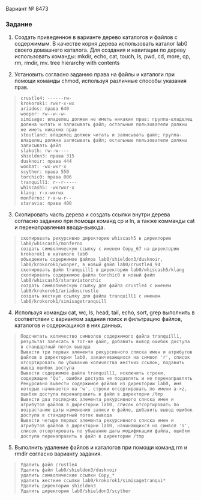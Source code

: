 Вариант № 8473

### Задание

1. Создать приведенное в варианте дерево каталогов и файлов с содержимым. В качестве корня дерева использовать каталог lab0 своего домашнего каталога. Для создания и навигации по дереву использовать команды: mkdir, echo, cat, touch, ls, pwd, cd, more, cp, rm, rmdir, mv.
tree hierarchy with contents

2. Установить согласно заданию права на файлы и каталоги при помощи команды chmod, используя различные способы указания прав.

>     crustle4: ------rw-
>     krokorok1: rwxr-x-wx
>     ariados: права 640
>     wooper: rw--w--w-
>     simisage: владелец должен не иметь никаких прав; группа-владелец должна читать и записывать файл; остальные пользователи должны не иметь никаких прав
>     stoutland: владелец должен читать и записывать файл; группа-владелец должна записывать файл; остальные пользователи должны записывать файл
>     slakoth: rw--w----
>     shieldon3: права 315
>     dusknoir: права 444
>     woobat: -wx-wxr-x
>     scyther: права 550
>     torchic0: права 006
>     tranquill1: r--r-----
>     whiscash5: -wxrwxr-x
>     klang: r-x-wxrwx
>     monferno: r-x-w-r--
>     staravia: права 400

3. Скопировать часть дерева и создать ссылки внутри дерева согласно заданию при помощи команд cp и ln, а также комманды cat и перенаправления ввода-вывода.

>     скопировать рекурсивно директорию whiscash5 в директорию lab0/whiscash5/monferno
>     создать символическую ссылку c именем Copy_67 на директорию krokorok1 в каталоге lab0
>     объеденить содержимое файлов lab0/shieldon3/dusknoir, lab0/krokorok1/wooper, в новый файл lab0/crustle4_94
>     скопировать файл tranquill1 в директорию lab0/whiscash5/klang
>     скопировать содержимое файла torchic0 в новый файл lab0/whiscash5/staraviatorchic
>     cоздать символическую ссылку для файла crustle4 с именем lab0/krokorok1/ariadoscrustle
>     cоздать жесткую ссылку для файла tranquill1 с именем lab0/krokorok1/simisagetranquill

4. Используя команды cat, wc, ls, head, tail, echo, sort, grep выполнить в соответствии с вариантом задания поиск и фильтрацию файлов, каталогов и содержащихся в них данных.

>     Подсчитать количество символов содержимого файла tranquill1, результат записать в тот-же файл, добавить вывод ошибок доступа в стандартный поток вывода
>     Вывести три первых элемента рекурсивного списка имен и атрибутов файлов в директории lab0, заканчивающихся на символ 'r', список отсортировать по убыванию количества жестких ссылок, подавить вывод ошибок доступа
>     Вывести содержимое файла tranquill1, исключить строки, содержащие "Qu", ошибки доступа не подавлять и не перенаправлять
>     Рекурсивно вывести содержимое файлов из директории lab0, имя которых начинается на 'w', строки отсортировать по имени a->z, ошибки доступа перенаправить в файл в директории /tmp
>     Вывести два последних элемента рекурсивного списка имен и атрибутов файлов в директории lab0, список отсортировать по возрастанию даты изменения записи о файле, добавить вывод ошибок доступа в стандартный поток вывода
>     Вывести четыре первых элемента рекурсивного списка имен и атрибутов файлов в директории lab0, начинающихся на символ 's', список отсортировать по убыванию даты модификации файла, ошибки доступа перенаправить в файл в директории /tmp

5. Выполнить удаление файлов и каталогов при помощи команд rm и rmdir согласно варианту задания.

>     Удалить файл crustle4
>     Удалить файл lab0/shieldon3/dusknoir
>     удалить символические ссылки Copy_*
>     удалить жесткие ссылки lab0/krokorok1/simisagetranqui*
>     Удалить директорию shieldon3
>     Удалить директорию lab0/shieldon3/scyther

